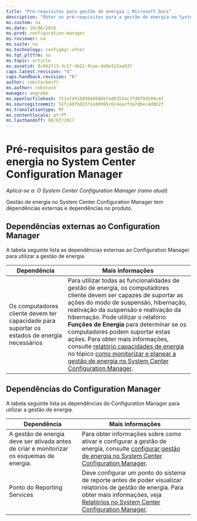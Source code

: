 ```yaml
---
title: "Pré-requisitos para gestão de energia | Microsoft Docs"
description: "Obter os pré-requisitos para a gestão de energia no System Center Configuration Manager."
ms.custom: na
ms.date: 10/06/2016
ms.prod: configuration-manager
ms.reviewer: na
ms.suite: na
ms.technology: configmgr-other
ms.tgt_pltfrm: na
ms.topic: article
ms.assetid: 9c062f13-3c1f-4621-9cae-de0e322aa03f
caps.latest.revision: "4"
caps.handback.revision: "0"
author: robstackmsft
ms.author: robstack
manager: angrobe
ms.openlocfilehash: 711ef491899846b86bfed0355ac7fd0f9d509c4f
ms.sourcegitcommit: 51fc48fb023f1e8d995c6c4eacfda7dbec4d0b2f
ms.translationtype: MT
ms.contentlocale: pt-PT
ms.lasthandoff: 08/07/2017
---
```

# <a name="prerequisites-for-power-management-in-system-center-configuration-manager"></a>Pré-requisitos para gestão de energia no System Center Configuration Manager

*Aplica-se a: O System Center Configuration Manager (ramo atual)*

Gestão de energia no System Center Configuration Manager tem dependências externas e dependências no produto.  

## <a name="dependencies-external-to-configuration-manager"></a>Dependências externas ao Configuration Manager  
 A tabela seguinte lista as dependências externas ao Configuration Manager para utilizar a gestão de energia.  

|Dependência|Mais informações|  
|----------------|----------------------|  
|Os computadores cliente devem ter capacidade para suportar os estados de energia necessários|Para utilizar todas as funcionalidades de gestão de energia, os computadores cliente devem ser capazes de suportar as ações do modo de suspensão, hibernação, reativação da suspensão e reativação da hibernação. Pode utilizar o relatório **Funções de Energia** para determinar se os computadores podem suportar estas ações. Para obter mais informações, consulte [relatório capacidades de energia](../../../../core/clients/manage/power/monitor-and-plan-for-power-management.md#BKMK_Capabilites) no tópico [como monitorizar e planear a gestão de energia no System Center Configuration Manager](../../../../core/clients/manage/power/monitor-and-plan-for-power-management.md).|  

## <a name="configuration-manager-dependencies"></a>Dependências do Configuration Manager  
 A tabela seguinte lista as dependências do Configuration Manager para utilizar a gestão de energia.  

|Dependência|Mais informações|  
|----------------|----------------------|  
|A gestão de energia deve ser ativada antes de criar e monitorizar os esquemas de energia.|Para obter informações sobre como ativar e configurar a gestão de energia, consulte [configurar gestão de energia no System Center Configuration Manager](../../../../core/clients/manage/power/configuring-power-management.md).|  
|Ponto do Reporting Services|Deve configurar um ponto do sistema de reporte antes de poder visualizar relatórios de gestão de energia. Para obter mais informações, veja [Relatórios no System Center Configuration Manager](../../../../core/servers/manage/reporting.md).|  
